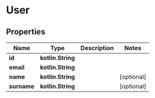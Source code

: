 
# User

## Properties
Name | Type | Description | Notes
------------ | ------------- | ------------- | -------------
**id** | **kotlin.String** |  | 
**email** | **kotlin.String** |  | 
**name** | **kotlin.String** |  |  [optional]
**surname** | **kotlin.String** |  |  [optional]



